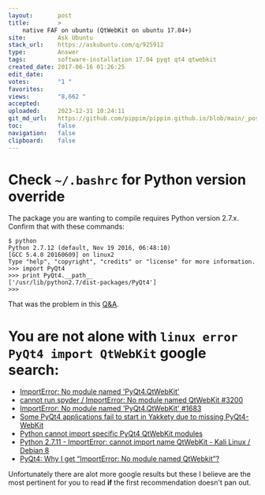 ```yaml
---
layout:       post
title:        >
    native FAF on ubuntu (QtWebKit on ubuntu 17.04+)
site:         Ask Ubuntu
stack_url:    https://askubuntu.com/q/925912
type:         Answer
tags:         software-installation 17.04 pyqt qt4 qtwebkit
created_date: 2017-06-16 01:26:25
edit_date:    
votes:        "1 "
favorites:    
views:        "8,662 "
accepted:     
uploaded:     2023-12-31 10:24:11
git_md_url:   https://github.com/pippim/pippim.github.io/blob/main/_posts/2017/2017-06-16-native-FAF-on-ubuntu-_QtWebKit-on-ubuntu-17.04__.md
toc:          false
navigation:   false
clipboard:    false
---
```


# Check `~/.bashrc` for Python version override

The package you are wanting to compile requires Python version 2.7.x. Confirm that with these commands:

``` 
$ python
Python 2.7.12 (default, Nov 19 2016, 06:48:10) 
[GCC 5.4.0 20160609] on linux2
Type "help", "copyright", "credits" or "license" for more information.
>>> import PyQt4
>>> print PyQt4.__path__
['/usr/lib/python2.7/dist-packages/PyQt4']
>>> 
```

That was the problem in this [Q&A][1].

# You are not alone with `linux error PyQt4 import QtWebKit` google search:

 - [ImportError: No module named &#39;PyQt4.QtWebKit&#39;][2]
 - [cannot run spyder / ImportError: No module named QtWebKit #3200][3]
 - [ImportError: No module named 'PyQt4.QtWebKit' #1683][4]
 - [Some PyQt4 applications fail to start in Yakkety due to missing PyQt4-WebKit][5]
 - [Python cannot import specific PyQt4 QtWebKit modules][6]
 - [Python 2.7.11 - ImportError: cannot import name QtWebKit - Kali Linux / Debian 8][7]
 - [PyQt4: Why I get “ImportError: No module named QtWebkit”?][8]

Unfortunately there are alot more google results but these I believe are the most pertinent for you to read **if** the first recommendation doesn't pan out.

  [1]: https://ubuntuforums.org/showthread.php?t=2253348&page=2
  [2]: https://askubuntu.com/questions/840318/importerror-no-module-named-pyqt4-qtwebkit
  [3]: https://github.com/spyder-ide/spyder/issues/3200
  [4]: https://github.com/biolab/orange3/issues/1683
  [5]: https://bugs.launchpad.net/ubuntu/+source/python-qt4/+bug/1633819
  [6]: https://stackoverflow.com/questions/22847003/python-cannot-import-specific-pyqt4-qtwebkit-modules
  [7]: https://stackoverflow.com/questions/37604532/python-2-7-11-importerror-cannot-import-name-qtwebkit-kali-linux-debian-8
  [8]: https://stackoverflow.com/questions/11701619/pyqt4-why-i-get-importerror-no-module-named-qtwebkit

